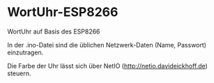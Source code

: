 # WortUhr-ESP8266
WortUhr auf Basis des ESP8266

In der .ino-Datei sind die üblichen Netzwerk-Daten (Name, Passwort) einzutragen.

Die Farbe der Uhr lässt sich über NetIO (http://netio.davideickhoff.de) steuern.
